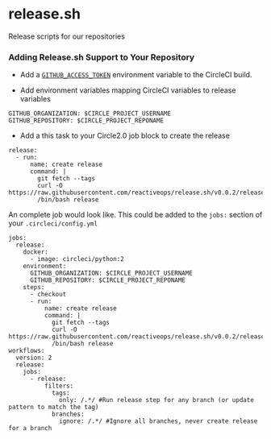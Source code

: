 # release.sh
Release scripts for our repositories

### Adding Release.sh Support to Your Repository

* Add a [`GITHUB_ACCESS_TOKEN`](https://help.github.com/articles/creating-a-personal-access-token-for-the-command-line/) environment variable to the CircleCI build.

* Add environment variables mapping CircleCI variables to release variables

```
GITHUB_ORGANIZATION: $CIRCLE_PROJECT_USERNAME
GITHUB_REPOSITORY: $CIRCLE_PROJECT_REPONAME
```

* Add a this task to your Circle2.0 job block to create the release

```
release:
  - run:
      name: create release
      command: |
        git fetch --tags
        curl -O https://raw.githubusercontent.com/reactiveops/release.sh/v0.0.2/release
        /bin/bash release

```

An complete job would look like. This could be added to the `jobs:` section of your `.circleci/config.yml`

```
jobs:
  release:
    docker:
      - image: circleci/python:2
    environment:
      GITHUB_ORGANIZATION: $CIRCLE_PROJECT_USERNAME
      GITHUB_REPOSITORY: $CIRCLE_PROJECT_REPONAME
    steps:
      - checkout
      - run:
          name: create release
          command: |
            git fetch --tags
            curl -O https://raw.githubusercontent.com/reactiveops/release.sh/v0.0.2/release
            /bin/bash release
workflows:
  version: 2
  release:
    jobs:
      - release:
          filters:
            tags:
              only: /.*/ #Run release step for any branch (or update pattern to match the tag)
            branches:
              ignore: /.*/ #Ignore all branches, never create release for a branch

```
